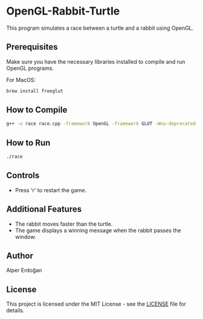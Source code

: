 # OpenGL-Rabbit-Turtle

This program simulates a race between a turtle and a rabbit using OpenGL.

## Prerequisites

Make sure you have the necessary libraries installed to compile and run OpenGL programs.

For MacOS:

```bash
brew install freeglut
```

## How to Compile

```bash
g++ -o race race.cpp -framework OpenGL -framework GLUT -Wno-deprecated-declarations
```

## How to Run

```bash
./race
```

## Controls

- Press 'r' to restart the game.

## Additional Features

- The rabbit moves faster than the turtle.
- The game displays a winning message when the rabbit passes the window.

## Author

Alper Erdoğan

## License

This project is licensed under the MIT License - see the [LICENSE](LICENSE) file for details.
```
